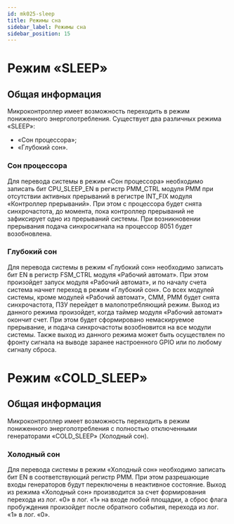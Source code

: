 ```yaml
---
id: mk025-sleep
title: Режимы сна
sidebar_label: Режимы сна
sidebar_position: 15
---
```

# Режим «SLEEP»
## Общая информация

Микроконтроллер имеет возможность переходить в режим пониженного энергопотребления. Существует два различных режима «SLEEP»:
-	«Сон процессора»;
-	«Глубокий сон».

### Сон процессора
Для перевода системы в режим «Сон процессора» необходимо записать бит CPU_SLEEP_EN в регистр PMM_CTRL модуля PMM при отсутствии активных прерываний в регистре INT_FIX модуля «Контроллер прерываний». При этом с процессора будет снята синхрочастота, до момента, пока контроллер прерываний не зафиксирует одно из прерываний системы. При возникновении прерывания подача синхросигнала на процессор 8051 будет возобновлена.

### Глубокий сон
Для перевода системы в режим «Глубокий сон» необходимо записать бит EN в регистр FSM_CTRL модуля «Рабочий автомат». При этом произойдет запуск модуля «Рабочий автомат», и по началу счета система начнет переход в режим «Глубокий сон». Со всех модулей системы, кроме модулей «Рабочий автомат», CMM, PMM будет снята синхрочастота, ПЗУ перейдет в малопотребляющий режим. Выход из данного режима произойдет, когда таймер модуля «Рабочий автомат» окончит счет. При этом будет сформировано немаскируемое прерывание, и подача синхрочастоты возобновится на все модули системы. Также выход из данного режима может быть осуществлен по фронту сигнала 
на выводе заранее настроенного GPIO или по любому сигналу сброса.

# Режим «COLD_SLEEP»

## Общая информация

Микроконтроллер имеет возможность переходить в режим пониженного энергопотребления с полностью отключенными генераторами «COLD_SLEEP» (Холодный сон).

### Холодный сон

Для перевода системы в режим «Холодный сон» необходимо записать бит EN в соответствующий регистр PMM. При этом разрешающие входы генераторов будут переключены в неактивное состояние. Выход из режима «Холодный сон» производится за счет формирования перехода из лог. «0» в лог. «1» на входе любой площадки, а сброс флага пробуждения произойдет после обратного события, перехода из лог. «1» в лог. «0».

